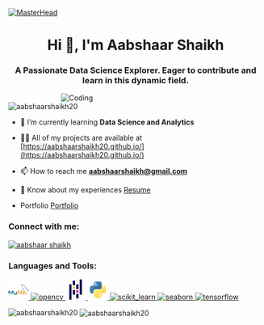 [![MasterHead](https://camo.githubusercontent.com/d246f1db0e9889b1ff1d2e20848c36120a17299e8ae1346ed2ab9b35c4dcca2f/68747470733a2f2f692e70696e696d672e636f6d2f6f726967696e616c732f39652f30612f63382f39653061633832626331376666303037303864613662643039353933313737652e676966)](https://AabshaarShaikh20.io)
<h1 align="center">Hi 👋, I'm Aabshaar Shaikh</h1>
<h3 align="center">A Passionate Data Science Explorer. Eager to contribute and learn in this dynamic field.</h3>
<img align="right" alt="Coding" width="400" src="https://miro.medium.com/v2/resize:fit:1280/1*B4NL8NsOivEV0UUx8CdYZg.gif">

<p align="left"> <img src="https://komarev.com/ghpvc/?username=aabshaarshaikh20&label=Profile%20views&color=0e75b6&style=flat" alt="aabshaarshaikh20" /> </p>

- 🌱 I’m currently learning **Data Science and Analytics**

- 👨‍💻 All of my projects are available at [https://aabshaarshaikh20.github.io/](https://aabshaarshaikh20.github.io/)

- 📫 How to reach me **aabshaarshaikh@gmail.com**

- 📄 Know about my experiences [Resume](https://drive.google.com/file/d/1VBhhl_JobrADkQRxTVbfrQK9DqXQ1pHT/view)

- Portfolio [Portfolio](https://aabshaarshaikh20.github.io/AabshaarShaikh.github.iofinal/)

<h3 align="left">Connect with me:</h3>
<p align="left">
<a href="https://linkedin.com/in/aabshaar shaikh" target="blank"><img align="center" src="https://raw.githubusercontent.com/rahuldkjain/github-profile-readme-generator/master/src/images/icons/Social/linked-in-alt.svg" alt="aabshaar shaikh" height="30" width="40" /></a>
</p>

<h3 align="left">Languages and Tools:</h3>
<p align="left"> <a href="https://www.mysql.com/" target="_blank" rel="noreferrer"> <img src="https://raw.githubusercontent.com/devicons/devicon/master/icons/mysql/mysql-original-wordmark.svg" alt="mysql" width="40" height="40"/> </a> <a href="https://opencv.org/" target="_blank" rel="noreferrer"> <img src="https://www.vectorlogo.zone/logos/opencv/opencv-icon.svg" alt="opencv" width="40" height="40"/> </a> <a href="https://pandas.pydata.org/" target="_blank" rel="noreferrer"> <img src="https://raw.githubusercontent.com/devicons/devicon/2ae2a900d2f041da66e950e4d48052658d850630/icons/pandas/pandas-original.svg" alt="pandas" width="40" height="40"/> </a> <a href="https://www.python.org" target="_blank" rel="noreferrer"> <img src="https://raw.githubusercontent.com/devicons/devicon/master/icons/python/python-original.svg" alt="python" width="40" height="40"/> </a> <a href="https://scikit-learn.org/" target="_blank" rel="noreferrer"> <img src="https://upload.wikimedia.org/wikipedia/commons/0/05/Scikit_learn_logo_small.svg" alt="scikit_learn" width="40" height="40"/> </a> <a href="https://seaborn.pydata.org/" target="_blank" rel="noreferrer"> <img src="https://seaborn.pydata.org/_images/logo-mark-lightbg.svg" alt="seaborn" width="40" height="40"/> </a> <a href="https://www.tensorflow.org" target="_blank" rel="noreferrer"> <img src="https://www.vectorlogo.zone/logos/tensorflow/tensorflow-icon.svg" alt="tensorflow" width="40" height="40"/> </a> </p>

<p><img align="left" src="https://github-readme-stats.vercel.app/api/top-langs?username=aabshaarshaikh20&show_icons=true&locale=en&layout=compact" alt="aabshaarshaikh20" /></p>

<p>&nbsp;<img align="center" src="https://github-readme-stats.vercel.app/api?username=aabshaarshaikh20&show_icons=true&locale=en" alt="aabshaarshaikh20" /></p>
